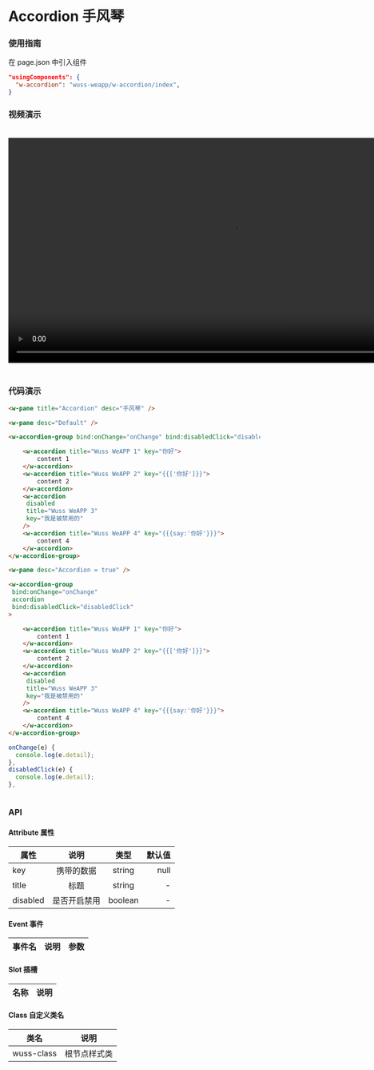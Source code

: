 # Accordion 手风琴

### 使用指南

在 page.json 中引入组件

```json
"usingComponents": {
  "w-accordion": "wuss-weapp/w-accordion/index",
}
```

### 视频演示

<video style="margin: 20px 0;" height="450px" autoplay="true" loop="true" controls x5-playsinline="true" playsinline="true" webkit-playsinline="true" src="../../resource/accordion.mp4"
/>

### 代码演示

```html
<w-pane title="Accordion" desc="手风琴" />

<w-pane desc="Default" />

<w-accordion-group bind:onChange="onChange" bind:disabledClick="disabledClick">

	<w-accordion title="Wuss WeAPP 1" key="你好">
		content 1
	</w-accordion>
	<w-accordion title="Wuss WeAPP 2" key="{{['你好']}}">
		content 2
	</w-accordion>
	<w-accordion
	 disabled
	 title="Wuss WeAPP 3"
	 key="我是被禁用的"
	/>
	<w-accordion title="Wuss WeAPP 4" key="{{{say:'你好'}}}">
		content 4
	</w-accordion>
</w-accordion-group>

<w-pane desc="Accordion = true" />

<w-accordion-group
 bind:onChange="onChange"
 accordion
 bind:disabledClick="disabledClick"
>

	<w-accordion title="Wuss WeAPP 1" key="你好">
		content 1
	</w-accordion>
	<w-accordion title="Wuss WeAPP 2" key="{{['你好']}}">
		content 2
	</w-accordion>
	<w-accordion
	 disabled
	 title="Wuss WeAPP 3"
	 key="我是被禁用的"
	/>
	<w-accordion title="Wuss WeAPP 4" key="{{{say:'你好'}}}">
		content 4
	</w-accordion>
</w-accordion-group>
```

```javascript
onChange(e) {
  console.log(e.detail);
},
disabledClick(e) {
  console.log(e.detail);
},
```

```css
```

### API

#### Attribute 属性

| 属性     |     说明     |  类型   | 默认值 |
| -------- | :----------: | :-----: | -----: |
| key      |  携带的数据  | string  |   null |
| title    |     标题     | string  |      - |
| disabled | 是否开启禁用 | boolean |      - |

#### Event 事件

| 事件名 | 说明 | 参数 |
| ------ | ---- | ---- |


#### Slot 插槽

| 名称 | 说明 |
| ---- | ---- |


#### Class 自定义类名

| 类名       | 说明         |
| ---------- | ------------ |
| wuss-class | 根节点样式类 |

